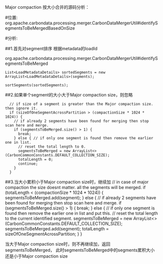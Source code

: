 
Major compaction 按大小合并的源码分析：


#位置:
	org.apache.carbondata.processing.merger.CarbonDataMergerUtil#identifySegmentsToBeMergedBasedOnSize


#分析:

##1.首先对segment排序
根据metadata的loadId

org.apache.carbondata.processing.merger.CarbonDataMergerUtil#identifySegmentsToBeMerged

    List<LoadMetadataDetails> sortedSegments = new ArrayList<LoadMetadataDetails>(segments);

    sortSegments(sortedSegments);

##2.如果单个segment的大小大于Major compaction size，则忽略

      // if size of a segment is greater than the Major compaction size. then ignore it.
      if (sizeOfOneSegmentAcrossPartition > (compactionSize * 1024 * 1024)) {
        // if already 2 segments have been found for merging then stop scan here and merge.
        if (segmentsToBeMerged.size() > 1) {
          break;
        } else { // if only one segment is found then remove the earlier one in list.
          // reset the total length to 0.
          segmentsToBeMerged = new ArrayList<>(CarbonCommonConstants.DEFAULT_COLLECTION_SIZE);
          totalLength = 0;
          continue;
        }
      }

##3.当大小累积小于Major compaction size时，继续加
     // in case of major compaction the size doesnt matter. all the segments will be merged.
      if (totalLength < (compactionSize * 1024 * 1024)) {
        segmentsToBeMerged.add(segment);
      } else { // if already 2 segments have been found for merging then stop scan here and merge.
        if (segmentsToBeMerged.size() > 1) {
          break;
        } else { // if only one segment is found then remove the earlier one in list and put this.
          // reset the total length to the current identified segment.
          segmentsToBeMerged = new ArrayList<>(CarbonCommonConstants.DEFAULT_COLLECTION_SIZE);
          segmentsToBeMerged.add(segment);
          totalLength = sizeOfOneSegmentAcrossPartition;
        }
      }

当大于Major compaction size时，则不再继续加，返回segmentsToBeMerged， 此时segmentsToBeMerged中的segments累积大小还是小于Major compaction size